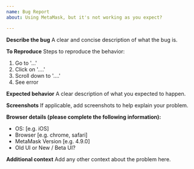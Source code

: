 ```yaml
---
name: Bug Report
about: Using MetaMask, but it's not working as you expect?

---
```


<!--
BEFORE SUBMITTING: PLEASE SEARCH TO MAKE SURE THIS ISSUE HAS NOT BEEN SUBMITTED
-->

**Describe the bug**
A clear and concise description of what the bug is.

**To Reproduce**
Steps to reproduce the behavior:
1. Go to '...'
2. Click on '....'
3. Scroll down to '....'
4. See error

**Expected behavior**
A clear description of what you expected to happen.

**Screenshots**
If applicable, add screenshots to help explain your problem.

**Browser details (please complete the following information):**
 - OS: [e.g. iOS]
 - Browser [e.g. chrome, safari]
 - MetaMask Version [e.g. 4.9.0]
 - Old UI or New / Beta UI?

**Additional context**
Add any other context about the problem here.
